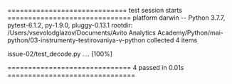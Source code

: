 ============================= test session starts ==============================
platform darwin -- Python 3.7.7, pytest-6.1.2, py-1.9.0, pluggy-0.13.1
rootdir: /Users/vsevolodglazov/Documents/Avito Analytics Academy/Python/mai-python/03-instrumenty-testirovaniya-v-python
collected 4 items

issue-02/test_decode.py ....                                             [100%]

============================== 4 passed in 0.01s ===============================
